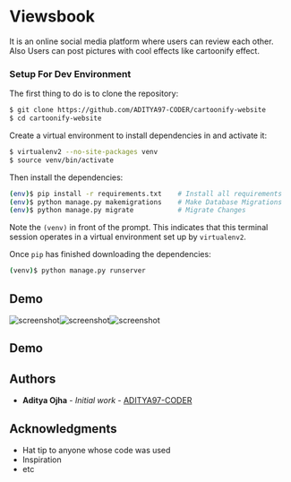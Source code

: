 # Viewsbook
It is an online social media platform where users can review each other. Also Users can post pictures with cool effects like cartoonify effect.


### Setup For Dev Environment

The first thing to do is to clone the repository:

```sh
$ git clone https://github.com/ADITYA97-CODER/cartoonify-website
$ cd cartoonify-website
```

Create a virtual environment to install dependencies in and activate it:

```sh
$ virtualenv2 --no-site-packages venv
$ source venv/bin/activate
```
Then install the dependencies:

```sh
(env)$ pip install -r requirements.txt    # Install all requirements
(env)$ python manage.py makemigrations    # Make Database Migrations
(env)$ python manage.py migrate           # Migrate Changes
```
Note the `(venv)` in front of the prompt. This indicates that this terminal
session operates in a virtual environment set up by `virtualenv2`.

Once `pip` has finished downloading the dependencies:
```sh
(venv)$ python manage.py runserver
```
## Demo
![screenshot](https://github.com/ADITYA97-CODER/cartoonify-website/blob/a2da1c4ac9fb0329f0e0015dc7f97c8b0fc055b9/login%20and%206%20more%20pages%20-%20Personal%20-%20Microsoft%E2%80%8B%20Edge%203_27_2023%2012_31_22%20PM.png)![screenshot](https://github.com/ADITYA97-CODER/cartoonify-website/blob/93d0cdc9383d00a588cf4c31e36fd23c23cac9f4/login%20and%206%20more%20pages%20-%20Personal%20-%20Microsoft%E2%80%8B%20Edge%203_27_2023%2012_32_47%20PM.png)![screenshot](https://github.com/ADITYA97-CODER/cartoonify-website/blob/93d0cdc9383d00a588cf4c31e36fd23c23cac9f4/login%20and%206%20more%20pages%20-%20Personal%20-%20Microsoft%E2%80%8B%20Edge%203_27_2023%2012_32_26%20PM.png)


## Demo

## Authors

* **Aditya Ojha** - *Initial work* - [ADITYA97-CODER](https://github.com/ADITYA97-CODER)


## Acknowledgments

* Hat tip to anyone whose code was used
* Inspiration
* etc


